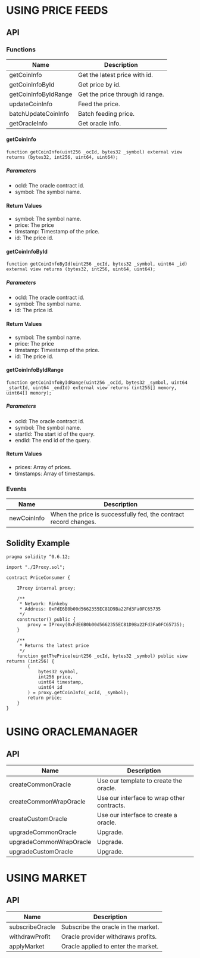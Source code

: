 # USING PRICE FEEDS
## API
### Functions
| Name   | Description |
| ------- | ---- |
| getCoinInfo | Get the latest price with id.   |
| getCoinInfoById | Get price by id.   |
| getCoinInfoByIdRange   | Get the price through id range.   |
| updateCoinInfo   | Feed the price.   |
| batchUpdateCoinInfo   | Batch feeding price.   |
| getOracleInfo   | Get oracle info.   |

#### getCoinInfo
```
function getCoinInfo(uint256 _ocId, bytes32 _symbol) external view returns (bytes32, int256, uint64, uint64);
```
##### Parameters
* ocId: The oracle contract id.
* symbol: The symbol name.
#### Return Values
* symbol: The symbol name.
* price: The price
* timstamp: Timestamp of the price.
* id: The price id.
#### getCoinInfoById
```
function getCoinInfoById(uint256 _ocId, bytes32 _symbol, uint64 _id) external view returns (bytes32, int256, uint64, uint64);
```
##### Parameters
* ocId: The oracle contract id.
* symbol: The symbol name.
* id: The price id.
#### Return Values
* symbol: The symbol name.
* price: The price
* timstamp: Timestamp of the price.
* id: The price id.
#### getCoinInfoByIdRange
```
function getCoinInfoByIdRange(uint256 _ocId, bytes32 _symbol, uint64 _startId, uint64 _endId) external view returns (int256[] memory, uint64[] memory);
```
##### Parameters
* ocId: The oracle contract id.
* symbol: The symbol name.
* startId: The start id of the query.
* endId: The end id of the query.

#### Return Values
* prices: Array of prices.
* timstamps: Array of timestamps.
### Events
| Name   | Description |
| ------- | ---- |
| newCoinInfo | When the price is successfully fed, the contract record changes.   |

## Solidity Example
```
pragma solidity ^0.6.12;

import "./IProxy.sol";

contract PriceConsumer {

    IProxy internal proxy;

    /**
     * Network: Rinkeby
     * Address: 0xFdE6B0b00d5662355EC81D9Ba22Fd3Fa0FC65735
     */
    constructor() public {
        proxy = IProxy(0xFdE6B0b00d5662355EC81D9Ba22Fd3Fa0FC65735);
    }

    /**
     * Returns the latest price
     */
    function getThePrice(uint256 _ocId, bytes32 _symbol) public view returns (int256) {
        (
            bytes32 symbol, 
            int256 price,
            uint64 timestamp,
            uint64 id
        ) = proxy.getCoinInfo(_ocId, _symbol);
        return price;
    }
}
```

# USING ORACLEMANAGER
## API
| Name   | Description |
| ------- | ---- |
| createCommonOracle | Use our template to create the oracle.   |
| createCommonWrapOracle | Use our interface to wrap other contracts.   |
| createCustomOracle   | Use our interface to create a oracle.   |
| upgradeCommonOracle   | Upgrade.   |
| upgradeCommonWrapOracle   | Upgrade.   |
| upgradeCustomOracle   | Upgrade.   |


# USING MARKET
## API
| Name   | Description |
| ------- | ---- |
| subscribeOracle | Subscribe the oracle in the market.   |
| withdrawProfit | Oracle provider withdraws profits.   |
| applyMarket   | Oracle applied to enter the market.   |
